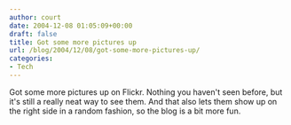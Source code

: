 ```yaml
---
author: court
date: 2004-12-08 01:05:09+00:00
draft: false
title: Got some more pictures up
url: /blog/2004/12/08/got-some-more-pictures-up/
categories:
- Tech
---
```


Got some more pictures up on Flickr.  Nothing you haven't seen before, but it's still a really neat way to see them.  And that also lets them show up on the right side in a random fashion, so the blog is a bit more fun.




